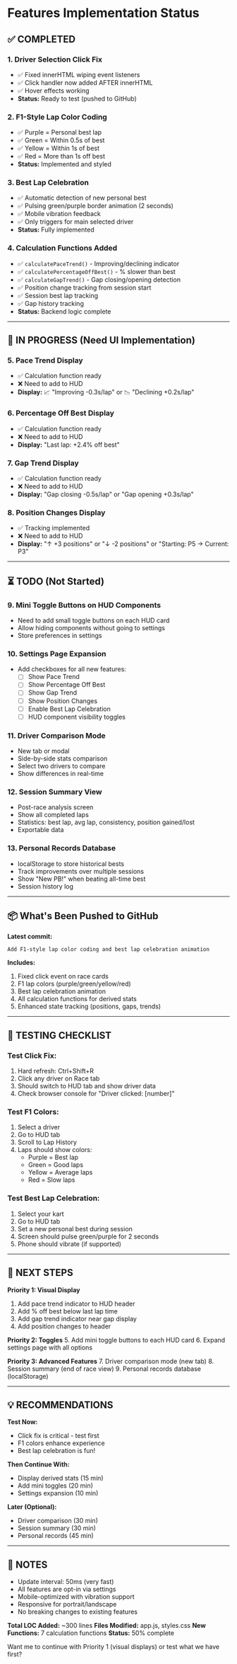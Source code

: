 # Features Implementation Status

## ✅ COMPLETED

### 1. **Driver Selection Click Fix**
- ✅ Fixed innerHTML wiping event listeners
- ✅ Click handler now added AFTER innerHTML
- ✅ Hover effects working
- **Status:** Ready to test (pushed to GitHub)

### 2. **F1-Style Lap Color Coding**
- ✅ Purple = Personal best lap
- ✅ Green = Within 0.5s of best
- ✅ Yellow = Within 1s of best
- ✅ Red = More than 1s off best
- **Status:** Implemented and styled

### 3. **Best Lap Celebration**
- ✅ Automatic detection of new personal best
- ✅ Pulsing green/purple border animation (2 seconds)
- ✅ Mobile vibration feedback
- ✅ Only triggers for main selected driver
- **Status:** Fully implemented

### 4. **Calculation Functions Added**
- ✅ `calculatePaceTrend()` - Improving/declining indicator
- ✅ `calculatePercentageOffBest()` - % slower than best
- ✅ `calculateGapTrend()` - Gap closing/opening detection
- ✅ Position change tracking from session start
- ✅ Session best lap tracking
- ✅ Gap history tracking
- **Status:** Backend logic complete

---

## 🚧 IN PROGRESS (Need UI Implementation)

### 5. **Pace Trend Display**
- ✅ Calculation function ready
- ❌ Need to add to HUD
- **Display:** 📈 "Improving -0.3s/lap" or 📉 "Declining +0.2s/lap"

### 6. **Percentage Off Best Display**
- ✅ Calculation function ready
- ❌ Need to add to HUD
- **Display:** "Last lap: +2.4% off best"

### 7. **Gap Trend Display**
- ✅ Calculation function ready
- ❌ Need to add to HUD
- **Display:** "Gap closing -0.5s/lap" or "Gap opening +0.3s/lap"

### 8. **Position Changes Display**
- ✅ Tracking implemented
- ❌ Need to add to HUD
- **Display:** "↑ +3 positions" or "↓ -2 positions" or "Starting: P5 → Current: P3"

---

## ⏳ TODO (Not Started)

### 9. **Mini Toggle Buttons on HUD Components**
- Need to add small toggle buttons on each HUD card
- Allow hiding components without going to settings
- Store preferences in settings

### 10. **Settings Page Expansion**
- Add checkboxes for all new features:
  - ☐ Show Pace Trend
  - ☐ Show Percentage Off Best  
  - ☐ Show Gap Trend
  - ☐ Show Position Changes
  - ☐ Enable Best Lap Celebration
  - ☐ HUD component visibility toggles

### 11. **Driver Comparison Mode**
- New tab or modal
- Side-by-side stats comparison
- Select two drivers to compare
- Show differences in real-time

### 12. **Session Summary View**
- Post-race analysis screen
- Show all completed laps
- Statistics: best lap, avg lap, consistency, position gained/lost
- Exportable data

### 13. **Personal Records Database**
- localStorage to store historical bests
- Track improvements over multiple sessions
- Show "New PB!" when beating all-time best
- Session history log

---

## 📦 What's Been Pushed to GitHub

**Latest commit:**
```
Add F1-style lap color coding and best lap celebration animation
```

**Includes:**
1. Fixed click event on race cards
2. F1 lap colors (purple/green/yellow/red)
3. Best lap celebration animation
4. All calculation functions for derived stats
5. Enhanced state tracking (positions, gaps, trends)

---

## 🧪 TESTING CHECKLIST

### Test Click Fix:
1. Hard refresh: Ctrl+Shift+R
2. Click any driver on Race tab
3. Should switch to HUD tab and show driver data
4. Check browser console for "Driver clicked: [number]"

### Test F1 Colors:
1. Select a driver
2. Go to HUD tab
3. Scroll to Lap History
4. Laps should show colors:
   - Purple = Best lap
   - Green = Good laps
   - Yellow = Average laps
   - Red = Slow laps

### Test Best Lap Celebration:
1. Select your kart
2. Go to HUD tab
3. Set a new personal best during session
4. Screen should pulse green/purple for 2 seconds
5. Phone should vibrate (if supported)

---

## 🎯 NEXT STEPS

**Priority 1: Visual Display**
1. Add pace trend indicator to HUD header
2. Add % off best below last lap time
3. Add gap trend indicator near gap display
4. Add position changes to header

**Priority 2: Toggles**
5. Add mini toggle buttons to each HUD card
6. Expand settings page with all options

**Priority 3: Advanced Features**
7. Driver comparison mode (new tab)
8. Session summary (end of race view)
9. Personal records database (localStorage)

---

## 💡 RECOMMENDATIONS

**Test Now:**
- Click fix is critical - test first
- F1 colors enhance experience
- Best lap celebration is fun!

**Then Continue With:**
- Display derived stats (15 min)
- Add mini toggles (20 min)
- Settings expansion (10 min)

**Later (Optional):**
- Driver comparison (30 min)
- Session summary (30 min)
- Personal records (45 min)

---

## 📝 NOTES

- Update interval: 50ms (very fast)
- All features are opt-in via settings
- Mobile-optimized with vibration support
- Responsive for portrait/landscape
- No breaking changes to existing features

**Total LOC Added:** ~300 lines
**Files Modified:** app.js, styles.css
**New Functions:** 7 calculation functions
**Status:** 50% complete

Want me to continue with Priority 1 (visual displays) or test what we have first?

